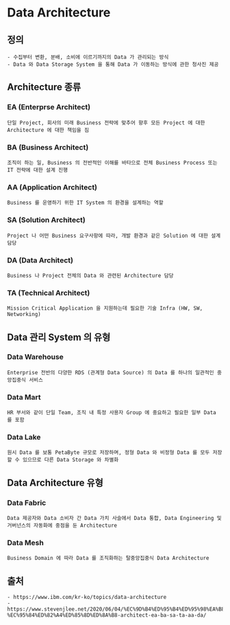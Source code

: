 # Data Architecture

## 정의
    - 수집부터 변환, 분배, 소비에 이르기까지의 Data 가 관리되는 방식
    - Data 와 Data Storage System 을 통해 Data 가 이동하는 방식에 관한 청사진 제공
    
## Architecture 종류

### EA (Enterprse Architect)
    단일 Project, 회사의 미래 Business 전략에 맞추어 향후 모든 Project 에 대한 Architecture 에 대한 책임을 짐
    
### BA (Business Architect)
    조직이 하는 일, Business 의 전반적인 이해를 바타으로 전체 Business Process 또는 IT 전략에 대한 설계 진행
    
### AA (Application Architect)
    Business 를 운영하기 위한 IT System 의 환경을 설계하는 역할
    
### SA (Solution Architect)
    Project 나 어떤 Business 요구사항에 따라, 개발 환경과 같은 Solution 에 대한 설계 담당
    
### DA (Data Architect)
    Business 나 Project 전체의 Data 와 관련된 Architecture 담당

### TA (Technical Architect)
    Mission Critical Application 을 지원하는데 필요한 기술 Infra (HW, SW, Networking)
    
## Data 관리 System 의 유형

### Data Warehouse
    Enterprise 전반의 다양한 RDS (관계형 Data Source) 의 Data 를 하나의 일관적인 중앙집중식 서비스

### Data Mart
    HR 부서와 같이 단일 Team, 조직 내 특정 사용자 Group 에 중요하고 필요한 일부 Data 를 포함
    
### Data Lake
    원시 Data 를 보통 PetaByte 규모로 저장하며, 정형 Data 와 비정형 Data 를 모두 저장할 수 있으므로 다른 Data Storage 와 차별화
    
## Data Architecture 유형

### Data Fabric
    Data 제공자와 Data 소비자 간 Data 가치 사슬에서 Data 통합, Data Engineering 및 거버넌스의 자동화에 중점을 둔 Architecture
    
### Data Mesh
    Business Domain 에 따라 Data 를 조직화하는 탈중앙집중식 Data Architecture

## 출처
    - https://www.ibm.com/kr-ko/topics/data-architecture
    - https://www.stevenjlee.net/2020/06/04/%EC%9D%B4%ED%95%B4%ED%95%98%EA%B8%B0-%EC%95%84%ED%82%A4%ED%85%8D%ED%8A%B8-architect-ea-ba-sa-ta-aa-da/
